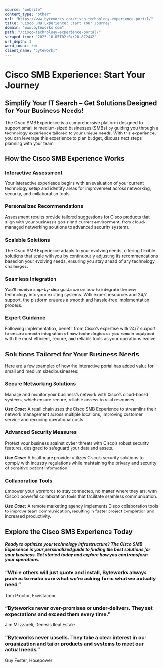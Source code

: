 ```yaml
---
source: "website"
content_type: "other"
url: "https://www.byteworks.com/cisco-technology-experience-portal/"
title: "Cisco SMB Experience: Start Your Journey"
domain: "www.byteworks.com"
path: "/cisco-technology-experience-portal/"
scraped_time: "2025-10-05T02:04:20.872442"
url_depth: 1
word_count: 507
client_name: "byteworks"
---
```


# Cisco SMB Experience: Start Your Journey

## Simplify Your IT Search – Get Solutions Designed for Your Business Needs!

The Cisco SMB Experience is a comprehensive platform designed to support small to medium-sized businesses (SMBs) by guiding you through a technology experience tailored to your unique needs. With this experience, you can leverage this experience to plan budget, discuss next steps planning with your team.

## **How the Cisco SMB Experience Works**

### **Interactive Assessment**

Your interactive experience begins with an evaluation of your current technology setup and identify areas for improvement across networking, security, and collaboration tools.

### **Personalized Recommendations**

Assessment results provide tailored suggestions for Cisco products that align with your business’s goals and current environment, from cloud-managed networking solutions to advanced security systems.

### **Scalable Solutions**

The Cisco SMB Experience adapts to your evolving needs, offering flexible solutions that scale with you by continuously adjusting its recommendations based on your evolving needs, ensuring you stay ahead of any technology challenges.

### **Seamless Integration**

You’ll receive step-by-step guidance on how to integrate the new technology into your existing systems. With expert resources and 24/7 support, the platform ensures a smooth and hassle-free implementation process.

### **Expert Guidance**

Following implementation, benefit from Cisco’s expertise with 24/7 support to ensure smooth integration of new technologies so you remain equipped with the most efficient, secure, and reliable tools as your operations evolve.

## Solutions Tailored for Your Business Needs

Here are a few examples of how the interactive portal has added value for small and medium sized businesses:

### **Secure Networking Solutions**

Manage and monitor your business’s network with Cisco’s cloud-based systems, which ensure secure, reliable access to vital resources.

**_Use Case:_** A retail chain uses the Cisco SMB Experience to streamline their network management across multiple locations, improving customer service and reducing operational costs.

### **Advanced Security Measures**

Protect your business against cyber threats with Cisco’s robust security features, designed to safeguard your data and assets.

**_Use Case:_** A healthcare provider utilizes Cisco’s security solutions to comply with industry regulations while maintaining the privacy and security of sensitive patient information.

### **Collaboration Tools**

Empower your workforce to stay connected, no matter where they are, with Cisco’s powerful collaboration tools that facilitate seamless communication.

**_Use Case:_** A remote marketing agency implements Cisco collaboration tools to improve team communication, resulting in faster project completion and increased productivity.

## **Explore the Cisco SMB Experience Today**

##### Ready to optimize your technology infrastructure? The Cisco SMB Experience is your personalized guide to finding the best solutions for your business. Get started today and explore how you can transform your operations.

### “While others will just quote and install, Byteworks always pushes to make sure what we’re asking for is what we actually need.”

Tom Proctor, Envistacom

### “Byteworks never over-promises or under-delivers. They set expectations and exceed them every time.”

Jim Mazzareli, Genesis Real Estate

### “Byteworks never upsells. They take a clear interest in our organization and tailor products and systems to meet our actual needs.”

Guy Foster, Hosepower